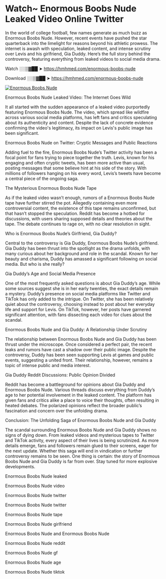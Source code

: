 # Watch~ Enormous Boobs Nude Leaked Video Online Twitter

In the world of college football, few names generate as much buzz as Enormous Boobs Nude. However, recent events have pushed the star quarterback into the limelight for reasons beyond his athletic prowess. The internet is awash with speculation, leaked content, and intense scrutiny over Levis and his girlfriend, Gia Duddy. Here’s the full story behind the controversy, featuring everything from leaked videos to social media drama.

Watch ░░▒▓██ ➤ https://hmhmed.com/enormous-boobs-nude

Download ░░▒▓██ ➤ https://hmhmed.com/enormous-boobs-nude

[![Enormous Boobs Nude](https://i.imgur.com/dJHk4Zq.gif)](https://hmhmed.com/enormous-boobs-nude)

Enormous Boobs Nude Leaked Video: The Internet Goes Wild

It all started with the sudden appearance of a leaked video purportedly featuring Enormous Boobs Nude. The video, which spread like wildfire across various social media platforms, has left fans and critics speculating about its authenticity and content. Despite the lack of concrete evidence confirming the video's legitimacy, its impact on Levis's public image has been significant.

Enormous Boobs Nude on Twitter: Cryptic Messages and Public Reactions

Adding fuel to the fire, Enormous Boobs Nude’s Twitter activity has been a focal point for fans trying to piece together the truth. Levis, known for his engaging and often cryptic tweets, has been more active than usual, posting messages that some believe hint at his side of the story. With millions of followers hanging on his every word, Levis’s tweets have become a central piece of the ongoing saga.

The Mysterious Enormous Boobs Nude Tape

As if the leaked video wasn’t enough, rumors of a Enormous Boobs Nude tape have further stirred the pot. Allegedly containing even more controversial content, the existence of this tape remains unconfirmed, but that hasn’t stopped the speculation. Reddit has become a hotbed for discussions, with users sharing supposed details and theories about the tape. The debate continues to rage on, with no clear resolution in sight.

Who is Enormous Boobs Nude’s Girlfriend, Gia Duddy?

Central to the controversy is Gia Duddy, Enormous Boobs Nude’s girlfriend. Gia Duddy has been thrust into the spotlight as the drama unfolds, with many curious about her background and role in the scandal. Known for her beauty and charisma, Duddy has amassed a significant following on social media. But who is she really?

Gia Duddy’s Age and Social Media Presence

One of the most frequently asked questions is about Gia Duddy’s age. While some sources suggest she is in her early twenties, the exact details remain a mystery. Duddy’s presence on social media platforms like Twitter and TikTok has only added to the intrigue. On Twitter, she has been relatively quiet about the controversy, choosing instead to post about her everyday life and support for Levis. On TikTok, however, her posts have garnered significant attention, with fans dissecting each video for clues about the scandal.

Enormous Boobs Nude and Gia Duddy: A Relationship Under Scrutiny

The relationship between Enormous Boobs Nude and Gia Duddy has been thrust under the microscope. Once considered a perfect pair, the recent leaks and rumors have cast a shadow over their public image. Despite the controversy, Duddy has been seen supporting Levis at games and public events, suggesting a united front. Their relationship, however, remains a topic of intense public and media interest.

Gia Duddy Reddit Discussions: Public Opinion Divided

Reddit has become a battleground for opinions about Gia Duddy and Enormous Boobs Nude. Various threads discuss everything from Duddy’s age to her potential involvement in the leaked content. The platform has given fans and critics alike a place to voice their thoughts, often resulting in heated debates. The polarized opinions reflect the broader public’s fascination and concern over the unfolding drama.

Conclusion: The Unfolding Saga of Enormous Boobs Nude and Gia Duddy

The scandal surrounding Enormous Boobs Nude and Gia Duddy shows no signs of dying down. From leaked videos and mysterious tapes to Twitter and TikTok activity, every aspect of their lives is being scrutinized. As more details emerge, fans and followers remain glued to their screens, eager for the next update. Whether this saga will end in vindication or further controversy remains to be seen. One thing is certain: the story of Enormous Boobs Nude and Gia Duddy is far from over. Stay tuned for more explosive developments.

Enormous Boobs Nude leaked

Enormous Boobs Nude video

Enormous Boobs Nude twitter

Enormous Boobs Nude twitter

Enormous Boobs Nude tape

Enormous Boobs Nude girlfriend

Enormous Boobs Nude and Enormous Boobs Nude

Enormous Boobs Nude reddit

Enormous Boobs Nude gf

Enormous Boobs Nude age

Enormous Boobs Nude tiktok